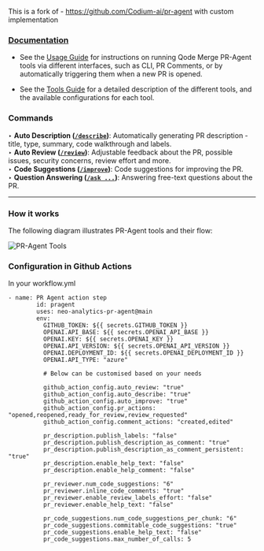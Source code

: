 
This is a fork of - https://github.com/Codium-ai/pr-agent with custom implementation

### [Documentation](https://pr-agent-docs.codium.ai/)

- See the [Usage Guide](https://qodo-merge-docs.qodo.ai/usage-guide/) for instructions on running Qode Merge PR-Agent tools via different interfaces, such as CLI, PR Comments, or by automatically triggering them when a new PR is opened.

- See the [Tools Guide](https://qodo-merge-docs.qodo.ai/tools/) for a detailed description of the different tools, and the available configurations for each tool.

### Commands

‣ **Auto Description ([`/describe`](https://pr-agent-docs.codium.ai/tools/describe/))**: Automatically generating PR description - title, type, summary, code walkthrough and labels.
\
‣ **Auto Review ([`/review`](https://pr-agent-docs.codium.ai/tools/review/))**: Adjustable feedback about the PR, possible issues, security concerns, review effort and more.
\
‣ **Code Suggestions ([`/improve`](https://pr-agent-docs.codium.ai/tools/improve/))**: Code suggestions for improving the PR.
\
‣ **Question Answering ([`/ask ...`](https://pr-agent-docs.codium.ai/tools/ask/))**: Answering free-text questions about the PR.

___

### How it works

The following diagram illustrates PR-Agent tools and their flow:

![PR-Agent Tools](https://codium.ai/images/pr_agent/diagram-v0.9.png)


### Configuration in Github Actions

In your workflow.yml 

```
- name: PR Agent action step
        id: pragent
        uses: neo-analytics-pr-agent@main
        env:
          GITHUB_TOKEN: ${{ secrets.GITHUB_TOKEN }}
          OPENAI.API_BASE: ${{ secrets.OPENAI_API_BASE }}
          OPENAI.KEY: ${{ secrets.OPENAI_KEY }}
          OPENAI.API_VERSION: ${{ secrets.OPENAI_API_VERSION }}
          OPENAI.DEPLOYMENT_ID: ${{ secrets.OPENAI_DEPLOYMENT_ID }}
          OPENAI.API_TYPE: "azure"

          # Below can be customised based on your needs
          
          github_action_config.auto_review: "true"
          github_action_config.auto_describe: "true"
          github_action_config.auto_improve: "true"
          github_action_config.pr_actions: "opened,reopened,ready_for_review,review_requested"
          github_action_config.comment_actions: "created,edited"

          pr_description.publish_labels: "false"
          pr_description.publish_description_as_comment: "true"
          pr_description.publish_description_as_comment_persistent: "true"
          pr_description.enable_help_text: "false"
          pr_description.enable_help_comment: "false"

          pr_reviewer.num_code_suggestions: "6"
          pr_reviewer.inline_code_comments: "true"
          pr_reviewer.enable_review_labels_effort: "false"
          pr_reviewer.enable_help_text: "false"

          pr_code_suggestions.num_code_suggestions_per_chunk: "6"
          pr_code_suggestions.commitable_code_suggestions: "true"
          pr_code_suggestions.enable_help_text: "false"
          pr_code_suggestions.max_number_of_calls: 5
```